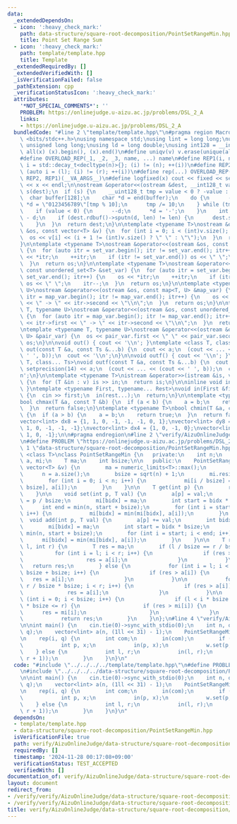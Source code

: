 ```yaml
---
data:
  _extendedDependsOn:
  - icon: ':heavy_check_mark:'
    path: data-structure/square-root-decomposition/PointSetRangeMin.hpp
    title: Point Set Range Sum
  - icon: ':heavy_check_mark:'
    path: template/template.hpp
    title: Template
  _extendedRequiredBy: []
  _extendedVerifiedWith: []
  _isVerificationFailed: false
  _pathExtension: cpp
  _verificationStatusIcon: ':heavy_check_mark:'
  attributes:
    '*NOT_SPECIAL_COMMENTS*': ''
    PROBLEM: https://onlinejudge.u-aizu.ac.jp/problems/DSL_2_A
    links:
    - https://onlinejudge.u-aizu.ac.jp/problems/DSL_2_A
  bundledCode: "#line 2 \"template/template.hpp\"\n#pragma region Macros\n#include\
    \ <bits/stdc++.h>\nusing namespace std;\nusing lint = long long;\nusing ull =\
    \ unsigned long long;\nusing ld = long double;\nusing int128 = __int128_t;\n#define\
    \ all(x) (x).begin(), (x).end()\n#define uniqv(v) v.erase(unique(all(v)), v.end())\n\
    #define OVERLOAD_REP(_1, _2, _3, name, ...) name\n#define REP1(i, n) for (auto\
    \ i = std::decay_t<decltype(n)>{}; (i) != (n); ++(i))\n#define REP2(i, l, r) for\
    \ (auto i = (l); (i) != (r); ++(i))\n#define rep(...) OVERLOAD_REP(__VA_ARGS__,\
    \ REP2, REP1)(__VA_ARGS__)\n#define logfixed(x) cout << fixed << setprecision(10)\
    \ << x << endl;\n\nostream &operator<<(ostream &dest, __int128_t value) {\n  ostream::sentry\
    \ s(dest);\n  if (s) {\n    __uint128_t tmp = value < 0 ? -value : value;\n  \
    \  char buffer[128];\n    char *d = end(buffer);\n    do {\n      --d;\n     \
    \ *d = \"0123456789\"[tmp % 10];\n      tmp /= 10;\n    } while (tmp != 0);\n\
    \    if (value < 0) {\n      --d;\n      *d = '-';\n    }\n    int len = end(buffer)\
    \ - d;\n    if (dest.rdbuf()->sputn(d, len) != len) {\n      dest.setstate(ios_base::badbit);\n\
    \    }\n  }\n  return dest;\n}\n\ntemplate <typename T>\nostream &operator<<(ostream\
    \ &os, const vector<T> &v) {\n  for (int i = 0; i < (int)v.size(); i++) {\n  \
    \  os << v[i] << (i + 1 != (int)v.size() ? \" \" : \"\");\n  }\n  return os;\n\
    }\n\ntemplate <typename T>\nostream &operator<<(ostream &os, const set<T> &set_var)\
    \ {\n  for (auto itr = set_var.begin(); itr != set_var.end(); itr++) {\n    os\
    \ << *itr;\n    ++itr;\n    if (itr != set_var.end()) os << \" \";\n    itr--;\n\
    \  }\n  return os;\n}\n\ntemplate <typename T>\nostream &operator<<(ostream &os,\
    \ const unordered_set<T> &set_var) {\n  for (auto itr = set_var.begin(); itr !=\
    \ set_var.end(); itr++) {\n    os << *itr;\n    ++itr;\n    if (itr != set_var.end())\
    \ os << \" \";\n    itr--;\n  }\n  return os;\n}\n\ntemplate <typename T, typename\
    \ U>\nostream &operator<<(ostream &os, const map<T, U> &map_var) {\n  for (auto\
    \ itr = map_var.begin(); itr != map_var.end(); itr++) {\n    os << itr->first\
    \ << \" -> \" << itr->second << \"\\n\";\n  }\n  return os;\n}\n\ntemplate <typename\
    \ T, typename U>\nostream &operator<<(ostream &os, const unordered_map<T, U> &map_var)\
    \ {\n  for (auto itr = map_var.begin(); itr != map_var.end(); itr++) {\n    os\
    \ << itr->first << \" -> \" << itr->second << \"\\n\";\n  }\n  return os;\n}\n\
    \ntemplate <typename T, typename U>\nostream &operator<<(ostream &os, const pair<T,\
    \ U> &pair_var) {\n  os << pair_var.first << \" \" << pair_var.second;\n  return\
    \ os;\n}\n\nvoid out() { cout << '\\n'; }\ntemplate <class T, class... Ts>\nvoid\
    \ out(const T &a, const Ts &...b) {\n  cout << a;\n  (cout << ... << (cout <<\
    \ ' ', b));\n  cout << '\\n';\n}\n\nvoid outf() { cout << '\\n'; }\ntemplate <class\
    \ T, class... Ts>\nvoid outf(const T &a, const Ts &...b) {\n  cout << fixed <<\
    \ setprecision(14) << a;\n  (cout << ... << (cout << ' ', b));\n  cout << '\\\
    n';\n}\n\ntemplate <typename T>\nistream &operator>>(istream &is, vector<T> &v)\
    \ {\n  for (T &in : v) is >> in;\n  return is;\n}\n\ninline void in(void) { return;\
    \ }\ntemplate <typename First, typename... Rest>\nvoid in(First &first, Rest &...rest)\
    \ {\n  cin >> first;\n  in(rest...);\n  return;\n}\n\ntemplate <typename T>\n\
    bool chmax(T &a, const T &b) {\n  if (a < b) {\n    a = b;\n    return true;\n\
    \  }\n  return false;\n}\ntemplate <typename T>\nbool chmin(T &a, const T &b)\
    \ {\n  if (a > b) {\n    a = b;\n    return true;\n  }\n  return false;\n}\n\n\
    vector<lint> dx8 = {1, 1, 0, -1, -1, -1, 0, 1};\nvector<lint> dy8 = {0, 1, 1,\
    \ 1, 0, -1, -1, -1};\nvector<lint> dx4 = {1, 0, -1, 0};\nvector<lint> dy4 = {0,\
    \ 1, 0, -1};\n\n#pragma endregion\n#line 2 \"verify/AizuOnlineJudge/data-structure/square-root-decomposition/PointSetRangeMin.test.cpp\"\
    \n#define PROBLEM \"https://onlinejudge.u-aizu.ac.jp/problems/DSL_2_A\"\n#line\
    \ 1 \"data-structure/square-root-decomposition/PointSetRangeMin.hpp\"\ntemplate\
    \ <class T>\nclass PointSetRangeMin {\n   private:\n    int n;\n    vector<T>\
    \ a, mi;\n    T ma;\n    int bsize;\n\n   public:\n    PointSetRangeMin(const\
    \ vector<T> &v) {\n        ma = numeric_limits<T>::max();\n        a = v;\n  \
    \      n = a.size();\n        bsize = sqrt(n) + 1;\n        mi.resize(bsize, ma);\n\
    \        for (int i = 0; i < n; i++) {\n            mi[i / bsize] = min(mi[i /\
    \ bsize], a[i]);\n        }\n    }\n\n    T get(int p) {\n        return a[p];\n\
    \    }\n\n    void set(int p, T val) {\n        a[p] = val;\n        int bidx\
    \ = p / bsize;\n        mi[bidx] = ma;\n        int start = bidx * bsize;\n  \
    \      int end = min(n, start + bsize);\n        for (int i = start; i < end;\
    \ i++) {\n            mi[bidx] = min(mi[bidx], a[i]);\n        }\n    }\n\n  \
    \  void add(int p, T val) {\n        a[p] += val;\n        int bidx = p / bsize;\n\
    \        mi[bidx] = ma;\n        int start = bidx * bsize;\n        int end =\
    \ min(n, start + bsize);\n        for (int i = start; i < end; i++) {\n      \
    \      mi[bidx] = min(mi[bidx], a[i]);\n        }\n    }\n\n    T range_min(int\
    \ l, int r) {\n        T res = ma;\n        if (l / bsize == r / bsize) {\n  \
    \          for (int i = l; i < r; i++) {\n                if (res > a[i]) {\n\
    \                    res = a[i];\n                }\n            }\n         \
    \   return res;\n        } else {\n            for (int i = l; i < l / bsize *\
    \ bsize + bsize; i++) {\n                if (res > a[i]) {\n                 \
    \   res = a[i];\n                }\n            }\n\n            for (int i =\
    \ r / bsize * bsize; i < r; i++) {\n                if (res > a[i]) {\n      \
    \              res = a[i];\n                }\n            }\n\n            for\
    \ (int i = 0; i < bsize; i++) {\n                if (l < i * bsize and (i + 1)\
    \ * bsize <= r) {\n                    if (res > mi[i]) {\n                  \
    \      res = mi[i];\n                    }\n                }\n            }\n\
    \            return res;\n        }\n    }\n};\n#line 4 \"verify/AizuOnlineJudge/data-structure/square-root-decomposition/PointSetRangeMin.test.cpp\"\
    \n\nint main() {\n    cin.tie(0)->sync_with_stdio(0);\n    int n, q;\n    in(n,\
    \ q);\n    vector<lint> a(n, (1ll << 31) - 1);\n    PointSetRangeMin<lint> w(a);\n\
    \n    rep(i, q) {\n        int com;\n        in(com);\n        if (com == 0) {\n\
    \            int p, x;\n            in(p, x);\n            w.set(p, x);\n    \
    \    } else {\n            int l, r;\n            in(l, r);\n            out(w.range_min(l,\
    \ r + 1));\n        }\n    }\n}\n"
  code: "#include \"../../../../template/template.hpp\"\n#define PROBLEM \"https://onlinejudge.u-aizu.ac.jp/problems/DSL_2_A\"\
    \n#include \"../../../../data-structure/square-root-decomposition/PointSetRangeMin.hpp\"\
    \n\nint main() {\n    cin.tie(0)->sync_with_stdio(0);\n    int n, q;\n    in(n,\
    \ q);\n    vector<lint> a(n, (1ll << 31) - 1);\n    PointSetRangeMin<lint> w(a);\n\
    \n    rep(i, q) {\n        int com;\n        in(com);\n        if (com == 0) {\n\
    \            int p, x;\n            in(p, x);\n            w.set(p, x);\n    \
    \    } else {\n            int l, r;\n            in(l, r);\n            out(w.range_min(l,\
    \ r + 1));\n        }\n    }\n}\n"
  dependsOn:
  - template/template.hpp
  - data-structure/square-root-decomposition/PointSetRangeMin.hpp
  isVerificationFile: true
  path: verify/AizuOnlineJudge/data-structure/square-root-decomposition/PointSetRangeMin.test.cpp
  requiredBy: []
  timestamp: '2024-11-28 00:17:08+09:00'
  verificationStatus: TEST_ACCEPTED
  verifiedWith: []
documentation_of: verify/AizuOnlineJudge/data-structure/square-root-decomposition/PointSetRangeMin.test.cpp
layout: document
redirect_from:
- /verify/verify/AizuOnlineJudge/data-structure/square-root-decomposition/PointSetRangeMin.test.cpp
- /verify/verify/AizuOnlineJudge/data-structure/square-root-decomposition/PointSetRangeMin.test.cpp.html
title: verify/AizuOnlineJudge/data-structure/square-root-decomposition/PointSetRangeMin.test.cpp
---
```

